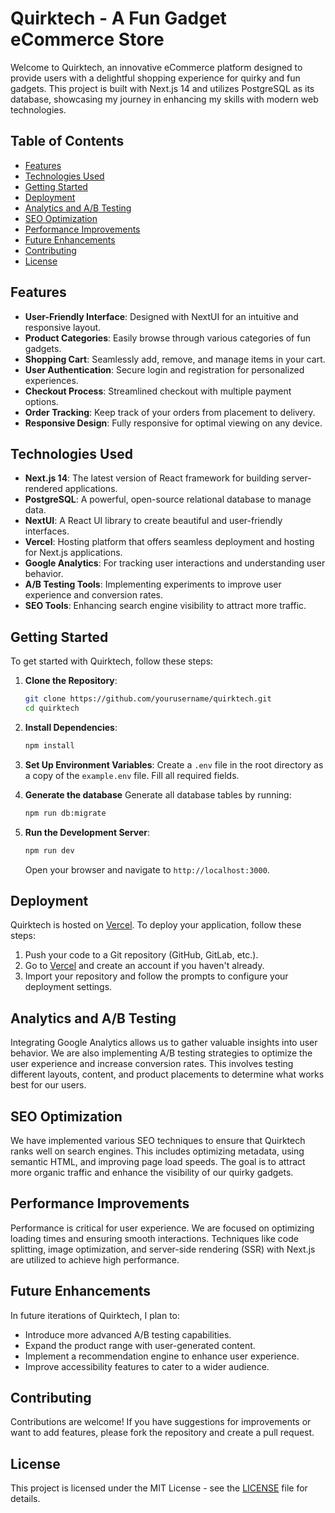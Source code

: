# Quirktech - A Fun Gadget eCommerce Store

Welcome to Quirktech, an innovative eCommerce platform designed to provide users with a delightful shopping experience for quirky and fun gadgets. This project is built with Next.js 14 and utilizes PostgreSQL as its database, showcasing my journey in enhancing my skills with modern web technologies.

## Table of Contents

- [Features](#features)
- [Technologies Used](#technologies-used)
- [Getting Started](#getting-started)
- [Deployment](#deployment)
- [Analytics and A/B Testing](#analytics-and-ab-testing)
- [SEO Optimization](#seo-optimization)
- [Performance Improvements](#performance-improvements)
- [Future Enhancements](#future-enhancements)
- [Contributing](#contributing)
- [License](#license)

## Features

- **User-Friendly Interface**: Designed with NextUI for an intuitive and responsive layout.
- **Product Categories**: Easily browse through various categories of fun gadgets.
- **Shopping Cart**: Seamlessly add, remove, and manage items in your cart.
- **User Authentication**: Secure login and registration for personalized experiences.
- **Checkout Process**: Streamlined checkout with multiple payment options.
- **Order Tracking**: Keep track of your orders from placement to delivery.
- **Responsive Design**: Fully responsive for optimal viewing on any device.

## Technologies Used

- **Next.js 14**: The latest version of React framework for building server-rendered applications.
- **PostgreSQL**: A powerful, open-source relational database to manage data.
- **NextUI**: A React UI library to create beautiful and user-friendly interfaces.
- **Vercel**: Hosting platform that offers seamless deployment and hosting for Next.js applications.
- **Google Analytics**: For tracking user interactions and understanding user behavior.
- **A/B Testing Tools**: Implementing experiments to improve user experience and conversion rates.
- **SEO Tools**: Enhancing search engine visibility to attract more traffic.

## Getting Started

To get started with Quirktech, follow these steps:

1. **Clone the Repository**:
   ```bash
   git clone https://github.com/yourusername/quirktech.git
   cd quirktech
   ```

2. **Install Dependencies**:
   ```bash
   npm install
   ```

3. **Set Up Environment Variables**:
   Create a `.env` file in the root directory as a copy of the `example.env` file. Fill all required fields.

4. **Generate the database**
   Generate all database tables by running:
   ```bash
   npm run db:migrate
   ```

6. **Run the Development Server**:
   ```bash
   npm run dev
   ```

   Open your browser and navigate to `http://localhost:3000`.

## Deployment

Quirktech is hosted on [Vercel](https://vercel.com/). To deploy your application, follow these steps:

1. Push your code to a Git repository (GitHub, GitLab, etc.).
2. Go to [Vercel](https://vercel.com/) and create an account if you haven't already.
3. Import your repository and follow the prompts to configure your deployment settings.

## Analytics and A/B Testing

Integrating Google Analytics allows us to gather valuable insights into user behavior. We are also implementing A/B testing strategies to optimize the user experience and increase conversion rates. This involves testing different layouts, content, and product placements to determine what works best for our users.

## SEO Optimization

We have implemented various SEO techniques to ensure that Quirktech ranks well on search engines. This includes optimizing metadata, using semantic HTML, and improving page load speeds. The goal is to attract more organic traffic and enhance the visibility of our quirky gadgets.

## Performance Improvements

Performance is critical for user experience. We are focused on optimizing loading times and ensuring smooth interactions. Techniques like code splitting, image optimization, and server-side rendering (SSR) with Next.js are utilized to achieve high performance.

## Future Enhancements

In future iterations of Quirktech, I plan to:

- Introduce more advanced A/B testing capabilities.
- Expand the product range with user-generated content.
- Implement a recommendation engine to enhance user experience.
- Improve accessibility features to cater to a wider audience.

## Contributing

Contributions are welcome! If you have suggestions for improvements or want to add features, please fork the repository and create a pull request.

## License

This project is licensed under the MIT License - see the [LICENSE](LICENSE) file for details.
